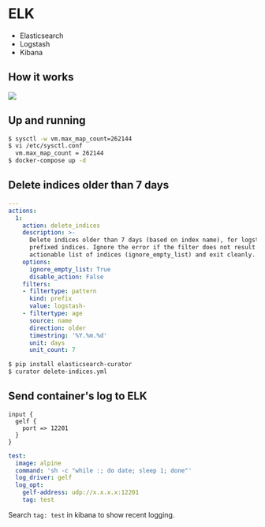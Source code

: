 ELK
===

- Elasticsearch
- Logstash
- Kibana

## How it works

![](https://logz.io/wp-content/uploads/2017/03/elk-pipeline-in-docker-environment.png)

## Up and running

```bash
$ sysctl -w vm.max_map_count=262144
$ vi /etc/sysctl.conf
  vm.max_map_count = 262144
$ docker-compose up -d
```

## Delete indices older than 7 days

```yaml
---
actions:
  1:
    action: delete_indices
    description: >-
      Delete indices older than 7 days (based on index name), for logstash-
      prefixed indices. Ignore the error if the filter does not result in an
      actionable list of indices (ignore_empty_list) and exit cleanly.
    options:
      ignore_empty_list: True
      disable_action: False
    filters:
    - filtertype: pattern
      kind: prefix
      value: logstash-
    - filtertype: age
      source: name
      direction: older
      timestring: '%Y.%m.%d'
      unit: days
      unit_count: 7
```

```bash
$ pip install elasticsearch-curator
$ curator delete-indices.yml
```

## Send container's log to ELK

```nginx
input {
  gelf {
    port => 12201
  }
}
```

```yaml
test:
  image: alpine
  command: 'sh -c "while :; do date; sleep 1; done"'
  log_driver: gelf
  log_opt:
    gelf-address: udp://x.x.x.x:12201
    tag: test
```

Search `tag: test` in kibana to show recent logging.

